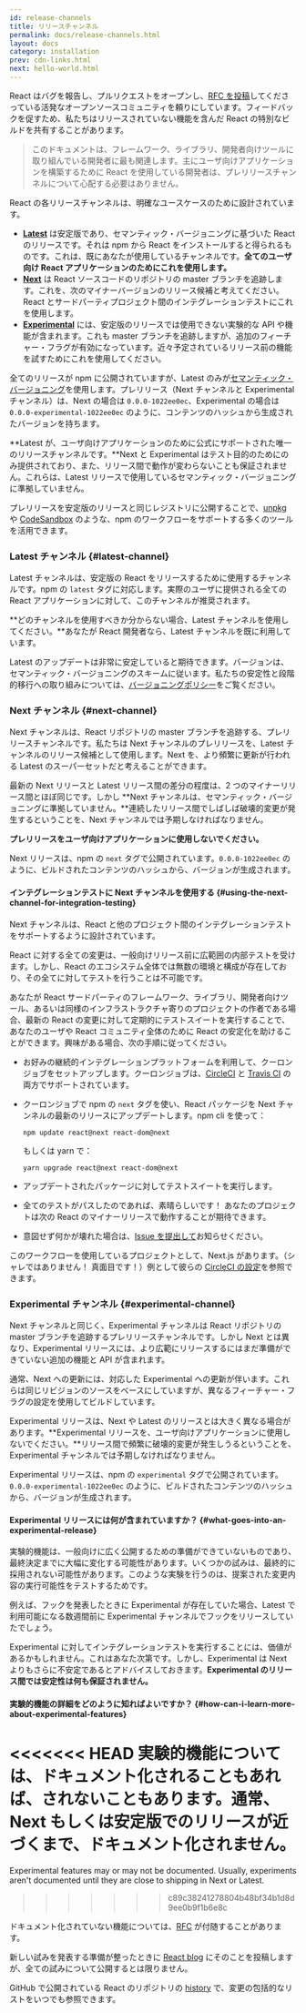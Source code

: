 ```yaml
---
id: release-channels
title: リリースチャンネル
permalink: docs/release-channels.html
layout: docs
category: installation
prev: cdn-links.html
next: hello-world.html
---
```


React はバグを報告し、プルリクエストをオープンし、[RFC を投稿](https://github.com/reactjs/rfcs)してくださっている活発なオープンソースコミュニティを頼りにしています。フィードバックを促すため、私たちはリリースされていない機能を含んだ React の特別なビルドを共有することがあります。

> このドキュメントは、フレームワーク、ライブラリ、開発者向けツールに取り組んでいる開発者に最も関連します。主にユーザ向けアプリケーションを構築するために React を使用している開発者は、プレリリースチャンネルについて心配する必要はありません。

React の各リリースチャンネルは、明確なユースケースのために設計されています。

- [**Latest**](#latest-channel) は安定版であり、セマンティック・バージョニングに基づいた React のリリースです。それは npm から React をインストールすると得られるものです。これは、既にあなたが使用しているチャンネルです。**全てのユーザ向け React アプリケーションのためにこれを使用します。**
- [**Next**](#next-channel) は React ソースコードのリポジトリの master ブランチを追跡します。これを、次のマイナーバージョンのリリース候補と考えてください。React とサードパーティプロジェクト間のインテグレーションテストにこれを使用します。
- [**Experimental**](#experimental-channel) には、安定版のリリースでは使用できない実験的な API や機能が含まれます。これも master ブランチを追跡しますが、追加のフィーチャー・フラグが有効になっています。近々予定されているリリース前の機能を試すためにこれを使用してください。

全てのリリースが npm に公開されていますが、Latest のみが[セマンティック・バージョニング](/docs/faq-versioning.html)を使用します。プレリリース（Next チャンネルと Experimental チャンネル）は、Next の場合は `0.0.0-1022ee0ec`、Experimental の場合は `0.0.0-experimental-1022ee0ec` のように、コンテンツのハッシュから生成されたバージョンを持ちます。

**Latest が、ユーザ向けアプリケーションのために公式にサポートされた唯一のリリースチャンネルです。**Next と Experimental はテスト目的のためにのみ提供されており、また、リリース間で動作が変わらないことも保証されません。これらは、Latest リリースで使用しているセマンティック・バージョニングに準拠していません。

プレリリースを安定版のリリースと同じレジストリに公開することで、[unpkg](https://unpkg.com) や [CodeSandbox](https://codesandbox.io) のような、npm のワークフローをサポートする多くのツールを活用できます。

### Latest チャンネル {#latest-channel}

Latest チャンネルは、安定版の React をリリースするために使用するチャンネルです。npm の `latest` タグに対応します。実際のユーザに提供される全ての React アプリケーションに対して、このチャンネルが推奨されます。

**どのチャンネルを使用すべきか分からない場合、Latest チャンネルを使用してください。**あなたが React 開発者なら、Latest チャンネルを既に利用しています。

Latest のアップデートは非常に安定していると期待できます。バージョンは、セマンティック・バージョニングのスキームに従います。私たちの安定性と段階的移行への取り組みについては、[バージョニングポリシー](/docs/faq-versioning.html)をご覧ください。

### Next チャンネル {#next-channel}

Next チャンネルは、React リポジトリの master ブランチを追跡する、プレリリースチャンネルです。私たちは Next チャンネルのプレリリースを、Latest チャンネルのリリース候補として使用します。Next を、より頻繁に更新が行われる Latest のスーパーセットだと考えることができます。

最新の Next リリースと Latest リリース間の差分の程度は、2 つのマイナーリリース間とほぼ同じです。しかし **Next チャンネルは、セマンティック・バージョニングに準拠していません。**連続したリリース間でしばしば破壊的変更が発生するということを、Next チャンネルでは予期しなければなりません。

**プレリリースをユーザ向けアプリケーションに使用しないでください。**

Next リリースは、npm の `next` タグで公開されています。`0.0.0-1022ee0ec` のように、ビルドされたコンテンツのハッシュから、バージョンが生成されます。

#### インテグレーションテストに Next チャンネルを使用する {#using-the-next-channel-for-integration-testing}

Next チャンネルは、React と他のプロジェクト間のインテグレーションテストをサポートするように設計されています。

React に対する全ての変更は、一般向けリリース前に広範囲の内部テストを受けます。しかし、React のエコシステム全体では無数の環境と構成が存在しており、その全てに対してテストを行うことは不可能です。

あなたが React サードパーティのフレームワーク、ライブラリ、開発者向けツール、あるいは同様のインフラストラクチャ寄りのプロジェクトの作者である場合、最新の React の変更に対して定期的にテストスイートを実行することで、あなたのユーザや React コミュニティ全体のために React の安定化を助けることができます。興味がある場合、次の手順に従ってください。

- お好みの継続的インテグレーションプラットフォームを利用して、クーロンジョブをセットアップします。クーロンジョブは、[CircleCI](https://circleci.com/docs/2.0/triggers/#scheduled-builds) と [Travis CI](https://docs.travis-ci.com/user/cron-jobs/) の両方でサポートされています。
- クーロンジョブで npm の `next` タグを使い、React パッケージを Next チャンネルの最新のリリースにアップデートします。npm cli を使って：

  ```
  npm update react@next react-dom@next
  ```

  もしくは yarn で：

  ```
  yarn upgrade react@next react-dom@next
  ```
- アップデートされたパッケージに対してテストスイートを実行します。
- 全てのテストがパスしたのであれば、素晴らしいです！ あなたのプロジェクトは次の React のマイナーリリースで動作することが期待できます。
- 意図せず何かが壊れた場合は、[Issue を提出して](https://github.com/facebook/react/issues)お知らせください。

このワークフローを使用しているプロジェクトとして、Next.js があります。（シャレではありません！ 真面目です！）例として彼らの [CircleCI の設定](https://github.com/zeit/next.js/blob/c0a1c0f93966fe33edd93fb53e5fafb0dcd80a9e/.circleci/config.yml)を参照できます。

### Experimental チャンネル {#experimental-channel}

Next チャンネルと同じく、Experimental チャンネルは React リポジトリの master ブランチを追跡するプレリリースチャンネルです。しかし Next とは異なり、Experimental リリースには、より広範にリリースするにはまだ準備ができていない追加の機能と API が含まれます。

通常、Next への更新には、対応した Experimental への更新が伴います。これらは同じリビジョンのソースをベースにしていますが、異なるフィーチャー・フラグの設定を使用してビルドしています。

Experimental リリースは、Next や Latest のリリースとは大きく異なる場合があります。**Experimental リリースを、ユーザ向けアプリケーションに使用しないでください。**リリース間で頻繁に破壊的変更が発生しうるということを、Experimental チャンネルでは予期しなければなりません。

Experimental リリースは、npm の `experimental` タグで公開されています。`0.0.0-experimental-1022ee0ec` のように、ビルドされたコンテンツのハッシュから、バージョンが生成されます。

#### Experimental リリースには何が含まれていますか？ {#what-goes-into-an-experimental-release}

実験的機能は、一般向けに広く公開するための準備ができていないものであり、最終決定までに大幅に変化する可能性があります。いくつかの試みは、最終的に採用されない可能性があります。このような実験を行うのは、提案された変更内容の実行可能性をテストするためです。

例えば、フックを発表したときに Experimental が存在していた場合、Latest で利用可能になる数週間前に Experimental チャンネルでフックをリリースしていたでしょう。

Experimental に対してインテグレーションテストを実行することには、価値があるかもしれません。これはあなた次第です。しかし、Experimental は Next よりもさらに不安定であるとアドバイスしておきます。**Experimental のリリース間では安定性は何も保証されません。**

#### 実験的機能の詳細をどのように知ればよいですか？ {#how-can-i-learn-more-about-experimental-features}

<<<<<<< HEAD
実験的機能については、ドキュメント化されることもあれば、されないこともあります。通常、Next もしくは安定版でのリリースが近づくまで、ドキュメント化されません。
=======
Experimental features may or may not be documented. Usually, experiments aren't documented until they are close to shipping in Next or Latest.
>>>>>>> c89c38241278804b48bf34b1d8d9ee0b9f1b6e8c

ドキュメント化されていない機能については、[RFC](https://github.com/reactjs/rfcs) が付随することがあります。

新しい試みを発表する準備が整ったときに [React blog](/blog) にそのことを投稿しますが、全ての試みについて公開するとは限りません。

GitHub で公開されている React のリポジトリの [history](https://github.com/facebook/react/commits/master) で、変更の包括的なリストをいつでも参照できます。
